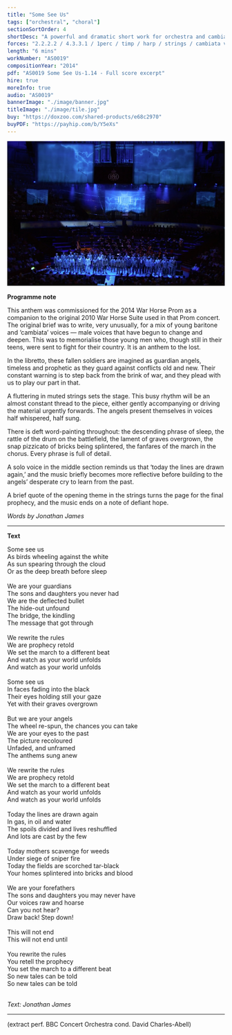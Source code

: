 ```yaml
---
title: "Some See Us"
tags: ["orchestral", "choral"]
sectionSortOrder: 4
shortDesc: "A powerful and dramatic short work for orchestra and cambiata boys' voices on the theme of war, with a libretto by Jon James"
forces: "2.2.2.2 / 4.3.3.1 / 1perc / timp / harp / strings / cambiata voices in 2 parts / baritone solo"
length: "6 mins"
workNumber: "AS0019"
compositionYear: "2014"
pdf: "AS0019 Some See Us-1.14 - Full score excerpt"
hire: true
moreInfo: true
audio: "AS0019"
bannerImage: "./image/banner.jpg"
titleImage: "./image/tile.jpg"
buy: "https://doxzoo.com/shared-products/e68c2970"
buyPDF: "https://payhip.com/b/Y5eXs"
---
```


<div class="flex flex-col gap-4">
    <div class="pdContentImg">
        <img src="/public/AS0019-extra/image/Some See Us 800.jpg" alt="Some See Us">
    </div>
</div>

<b>Programme note</b>

This anthem was commissioned for the 2014 War Horse Prom as a companion to the original 2010 War Horse Suite used in that Prom concert. The original brief was to write, very unusually, for a mix of young baritone and ‘cambiata’ voices — male voices that have begun to change and deepen. This was to memorialise those young men who, though still in their teens, were sent to fight for their country. It is an anthem to the lost.

In the libretto, these fallen soldiers are imagined as guardian angels, timeless and prophetic as they guard against conflicts old and new. Their constant warning is to step back from the brink of war, and they plead with us to play our part in that.

A fluttering in muted strings sets the stage. This busy rhythm will be an almost constant thread to the piece, either gently accompanying or driving the material urgently forwards. The angels present themselves in voices half whispered, half sung.

There is deft word-painting throughout: the descending phrase of sleep, the rattle of the drum on the battlefield, the lament of graves overgrown, the snap pizzicato of bricks being splintered, the fanfares of the march in the chorus. Every phrase is full of detail.

A solo voice in the middle section reminds us that ‘today the lines are drawn again,’ and the music briefly becomes more reflective before building to the angels’ desperate cry to learn from the past.
    
A brief quote of the opening theme in the strings turns the page for the final prophecy, and the music ends on a note of defiant hope.

<i>Words by Jonathan James</i>

<hr class="h-px border-t-0 bg-transparent bg-gradient-to-r from-transparent via-white to-transparent opacity-60" />

<b>Text</b>

Some see us<br>
As birds wheeling against the white<br>
As sun spearing through the cloud<br>
Or as the deep breath before sleep<br>
<br>
We are your guardians<br>
The sons and daughters you never had<br>
We are the deflected bullet<br>
The hide-out unfound<br>
The bridge, the kindling<br>
The message that got through<br>
<br>
We rewrite the rules<br>
We are prophecy retold<br>
We set the march to a different beat<br>
And watch as your world unfolds<br>
And watch as your world unfolds<br>
<br>
Some see us<br>
In faces fading into the black<br>
Their eyes holding still your gaze<br>
Yet with their graves overgrown<br>
<br>
But we are your angels<br>
The wheel re-spun, the chances you can take<br>
We are your eyes to the past<br>
The picture recoloured<br>
Unfaded, and unframed<br>
The anthems sung anew<br>
<br>
We rewrite the rules<br>
We are prophecy retold<br>
We set the march to a different beat<br>
And watch as your world unfolds<br>
And watch as your world unfolds<br>
<br>
Today the lines are drawn again<br>
In gas, in oil and water<br>
The spoils divided and lives reshuffled<br>
And lots are cast by the few<br>
<br>
Today mothers scavenge for weeds<br>
Under siege of sniper fire<br>
Today the fields are scorched tar-black<br>
Your homes splintered into bricks and blood<br>
<br>
We are your forefathers<br>
The sons and daughters you may never have<br>
Our voices raw and hoarse<br>
Can you not hear?<br>
Draw back! Step down!<br>
<br>
This will not end<br>
This will not end until<br>
<br>
You rewrite the rules<br>
You retell the prophecy<br>
You set the march to a different beat<br>
So new tales can be told<br>
So new tales can be told<br>
<br>

<i>Text: Jonathan James</i>

<hr class="h-px border-t-0 bg-transparent bg-gradient-to-r from-transparent via-white to-transparent opacity-60" />

(extract perf. BBC Concert Orchestra cond. David Charles-Abell)
